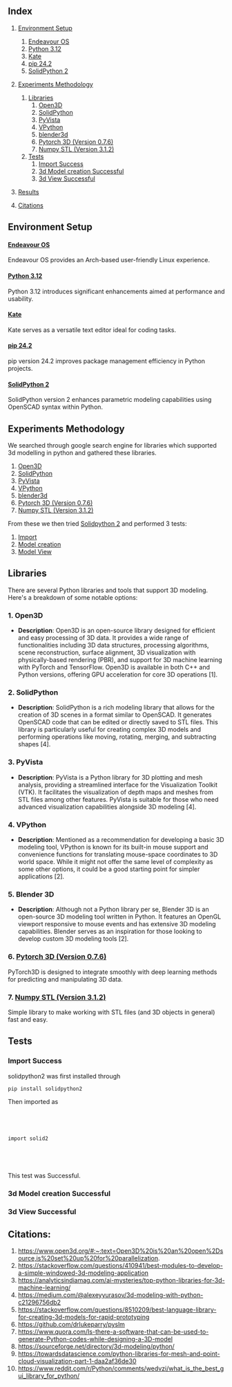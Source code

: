 <a id="index"></a>




## Index
1. [Environment Setup](#env)
    1. [Endeavour OS](#endeavour)
    2. [Python 3.12](#py3.12)
    3. [Kate](#kate)
    4. [pip 24.2](#pip2.42)
    5. [SolidPython 2](#solid2)

2. [Experiments Methodology](#methodology)
    1. [Libraries](#lib)
        1. [Open3D](#open3d)
        2. [SolidPython](#solid_python)
        3. [PyVista](#pyvista)
        4. [VPython](#vpython)
        5. [blender3d](#blender3d)
        6. [Pytorch 3D (Version 0.7.6)](pytorch3d)
        7. [Numpy STL (Version 3.1.2)](numpy-stl)
    2. [Tests](#tests)
        1. [Import Success](#import)
        2. [3d Model creation Successful](#create)
        3. [3d View Successful](#view)
3. [Results](#results)
4. [Citations](#citations)


<a id="env"></a>




## Environment Setup




<a id="endeavour"></a>




#### [Endeavour OS](https://endeavouros.com/news/our-fifth-anniversary-the-return-of-arm-and-the-endeavour-release-with-plasma-6-1-is-here/)




Endeavour OS provides an Arch-based user-friendly Linux experience.




<a id="py3.12"></a>




#### [Python 3.12](https://www.python.org/downloads/release/python-3120/)




Python 3.12 introduces significant enhancements aimed at performance and usability.




<a id="kate"></a>




#### [Kate](https://kate-editor.org/get-it/)




 Kate serves as a versatile text editor ideal for coding tasks.




 <a id="pip2.42"></a>




#### [pip 24.2](https://pypi.org/project/pip/24.2/)




 pip version 24.2 improves package management efficiency in Python projects.




 <a id="solid2"></a>




#### [SolidPython 2](https://pypi.org/project/solidpython2/2.1.0/)




SolidPython version 2 enhances parametric modeling capabilities using OpenSCAD syntax within Python.






<a id="methodology"></a>




##  Experiments Methodology




We searched through google search engine for libraries which supported 3d modelling in python and gathered these libraries.

1. [Open3D](#open3d)
2. [SolidPython](#solid_python)
3. [PyVista](#pyvista)
4. [VPython](#vpython)
5. [blender3d](#blender3d)
6. [Pytorch 3D (Version 0.7.6)](pytorch3d)
7. [Numpy STL (Version 3.1.2)](numpy-stl)

From these we then tried [Solidpython 2](#solid2) and performed 3 tests:

1. [Import](#import)
2. [Model creation](#create)
3. [Model View](#view)



<a id="lib"></a>




## Libraries





There are several Python libraries and tools that support 3D modeling. Here's a breakdown of some notable options:





<a id="open3d"></a>





### 1. **Open3D**





- **Description**: Open3D is an open-source library designed for efficient and easy processing of 3D data. It provides a wide range of functionalities including 3D data structures, processing algorithms, scene reconstruction, surface alignment, 3D visualization with physically-based rendering (PBR), and support for 3D machine learning with PyTorch and TensorFlow. Open3D is available in both C++ and Python versions, offering GPU acceleration for core 3D operations [1].





<a id="solid_python"></a>





### 2. **SolidPython**





- **Description**: SolidPython is a rich modeling library that allows for the creation of 3D scenes in a format similar to OpenSCAD. It generates OpenSCAD code that can be edited or directly saved to STL files. This library is particularly useful for creating complex 3D models and performing operations like moving, rotating, merging, and subtracting shapes [4].





<a id="pyvista"></a>




### 3. **PyVista**





- **Description**: PyVista is a Python library for 3D plotting and mesh analysis, providing a streamlined interface for the Visualization Toolkit (VTK). It facilitates the visualization of depth maps and meshes from STL files among other features. PyVista is suitable for those who need advanced visualization capabilities alongside 3D modeling [4].






<a id="vpython"></a>





### 4. **VPython**





- **Description**: Mentioned as a recommendation for developing a basic 3D modeling tool, VPython is known for its built-in mouse support and convenience functions for translating mouse-space coordinates to 3D world space. While it might not offer the same level of complexity as some other options, it could be a good starting point for simpler applications [2].






<a id="blender3d"></a>





### 5. **Blender 3D**





- **Description**: Although not a Python library per se, Blender 3D is an open-source 3D modeling tool written in Python. It features an OpenGL viewport responsive to mouse events and has extensive 3D modeling capabilities. Blender serves as an inspiration for those looking to develop custom 3D modeling tools [2].






<a id="pytorch3d"></a>




### 6. [Pytorch 3D (Version 0.7.6)](https://pypi.org/project/pipablepytorch3d/0.7.6/)




PyTorch3D is designed to integrate smoothly with deep learning methods for predicting and manipulating 3D data.




<a id="numpy-stl"></a>




### 7. [Numpy STL (Version 3.1.2)](https://pypi.org/project/numpy-stl/3.1.2/)





Simple library to make working with STL files (and 3D objects in general) fast and easy.





<a id="tests"></a>




## Tests




<a id="import"></a>





### Import Success





solidpython2 was first installed through





``` pip install solidpython2 ```





Then imported as




```




import solid2





```




This test was Successful.





<a id="create"></a>





### 3d Model creation Successful




<a id="view"></a>





### 3d View Successful





<a id="citations"></a>






## Citations:





1. https://www.open3d.org/#:~:text=Open3D%20is%20an%20open%2Dsource,is%20set%20up%20for%20parallelization.
2. https://stackoverflow.com/questions/410941/best-modules-to-develop-a-simple-windowed-3d-modeling-application
3. https://analyticsindiamag.com/ai-mysteries/top-python-libraries-for-3d-machine-learning/
4. https://medium.com/@alexeyyurasov/3d-modeling-with-python-c21296756db2
5. https://stackoverflow.com/questions/8510209/best-language-library-for-creating-3d-models-for-rapid-prototyping
6. https://github.com/drlukeparry/pyslm
7. https://www.quora.com/Is-there-a-software-that-can-be-used-to-generate-Python-codes-while-designing-a-3D-model
8. https://sourceforge.net/directory/3d-modeling/python/
9. https://towardsdatascience.com/python-libraries-for-mesh-and-point-cloud-visualization-part-1-daa2af36de30
10. https://www.reddit.com/r/Python/comments/wedvzi/what_is_the_best_gui_library_for_python/
